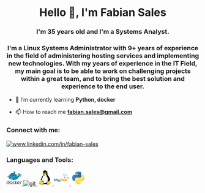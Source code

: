 <h1 align="center">Hello 👋, I'm Fabian Sales</h1>
<h3 align="center">I'm 35 years old and I'm a Systems Analyst.</h3>
<h3 align="center">I'm a Linux Systems Administrator with 9+ years of experience in the field of administering hosting services and implementing new technologies. With my years of experience in the IT Field, my main goal is to be able to work on challenging projects within a great team, and to bring the best solution and experience to the end user.</h3>

- 🌱 I’m currently learning **Python, docker**

- 📫 How to reach me **fabian.sales@gmail.com**

<h3 align="left">Connect with me:</h3>
<p align="left">
<a href="https://linkedin.com/in/www.linkedin.com/in/fabian-sales" target="blank"><img align="center" src="https://raw.githubusercontent.com/rahuldkjain/github-profile-readme-generator/master/src/images/icons/Social/linked-in-alt.svg" alt="www.linkedin.com/in/fabian-sales" height="30" width="40" /></a>
</p>

<h3 align="left">Languages and Tools:</h3>
<p align="left"> <a href="https://www.docker.com/" target="_blank" rel="noreferrer"> <img src="https://raw.githubusercontent.com/devicons/devicon/master/icons/docker/docker-original-wordmark.svg" alt="docker" width="40" height="40"/> </a> <a href="https://git-scm.com/" target="_blank" rel="noreferrer"> <img src="https://www.vectorlogo.zone/logos/git-scm/git-scm-icon.svg" alt="git" width="40" height="40"/> </a> <a href="https://www.linux.org/" target="_blank" rel="noreferrer"> <img src="https://raw.githubusercontent.com/devicons/devicon/master/icons/linux/linux-original.svg" alt="linux" width="40" height="40"/> </a> <a href="https://www.mysql.com/" target="_blank" rel="noreferrer"> <img src="https://raw.githubusercontent.com/devicons/devicon/master/icons/mysql/mysql-original-wordmark.svg" alt="mysql" width="40" height="40"/> </a> <a href="https://www.python.org" target="_blank" rel="noreferrer"> <img src="https://raw.githubusercontent.com/devicons/devicon/master/icons/python/python-original.svg" alt="python" width="40" height="40"/> </a> </p>
